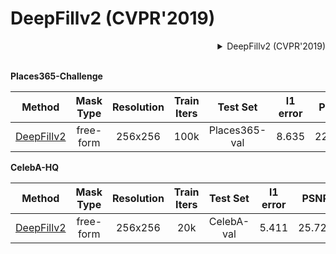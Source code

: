 # DeepFillv2 (CVPR'2019)

<!-- [ALGORITHM] -->
<details>
<summary align="right">DeepFillv2 (CVPR'2019)</summary>

```bibtex
@inproceedings{yu2019free,
  title={Free-form image inpainting with gated convolution},
  author={Yu, Jiahui and Lin, Zhe and Yang, Jimei and Shen, Xiaohui and Lu, Xin and Huang, Thomas S},
  booktitle={Proceedings of the IEEE International Conference on Computer Vision},
  pages={4471--4480},
  year={2019}
}
```

</details>

<br/>

**Places365-Challenge**

|                                    Method                                    | Mask Type | Resolution | Train Iters |   Test Set    | l1 error |  PSNR  | SSIM  |                                                                                                                           Download                                                                                                                            |
| :--------------------------------------------------------------------------: | :-------: | :--------: | :---------: | :-----------: | :------: | :----: | :---: | :-----------------------------------------------------------------------------------------------------------------------------------------------------------------------------------------------------------------------------------------------------------: |
| [DeepFillv2](/configs/inpainting/deepfillv2/deepfillv2_256x256_8x2_places.py) | free-form |  256x256   |    100k     | Places365-val |  8.635   | 22.398 | 0.815 | [model](https://download.openmmlab.com/mmediting/inpainting/deepfillv2/deepfillv2_256x256_8x2_places_20200619-10d15793.pth) \| [log](https://download.openmmlab.com/mmediting/inpainting/deepfillv2/deepfillv2_256x256_8x2_places_20200619-10d15793.log.json) |

**CelebA-HQ**

|                                    Method                                    | Mask Type | Resolution | Train Iters |  Test Set  | l1 error |  PSNR  | SSIM  |                                                                                                                           Download                                                                                                                            |
| :--------------------------------------------------------------------------: | :-------: | :--------: | :---------: | :--------: | :------: | :----: | :---: | :-----------------------------------------------------------------------------------------------------------------------------------------------------------------------------------------------------------------------------------------------------------: |
| [DeepFillv2](/configs/inpainting/deepfillv2/deepfillv2_256x256_8x2_celeba.py) | free-form |  256x256   |     20k     | CelebA-val |  5.411   | 25.721 | 0.871 | [model](https://download.openmmlab.com/mmediting/inpainting/deepfillv2/deepfillv2_256x256_8x2_celeba_20200619-c96e5f12.pth) \| [log](https://download.openmmlab.com/mmediting/inpainting/deepfillv2/deepfillv2_256x256_8x2_celeba_20200619-c96e5f12.log.json) |
